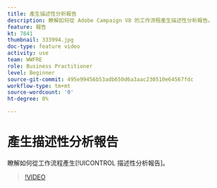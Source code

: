 ```yaml
---
title: 產生描述性分析報告
description: 瞭解如何從 Adobe Campaign V8 的工作流程產生描述性分析報告。
feature: 報告
kt: 7841
thumbnail: 333994.jpg
doc-type: feature video
activity: use
team: WWFRE
role: Business Practitioner
level: Beginner
source-git-commit: 495e99456b53adb650d6a3aac230510e64567fdc
workflow-type: tm+mt
source-wordcount: '0'
ht-degree: 0%

---
```



# 產生描述性分析報告

瞭解如何從工作流程產生[!UICONTROL 描述性分析報告]。

>[!VIDEO](https://video.tv.adobe.com/v/333994?quality=12)
